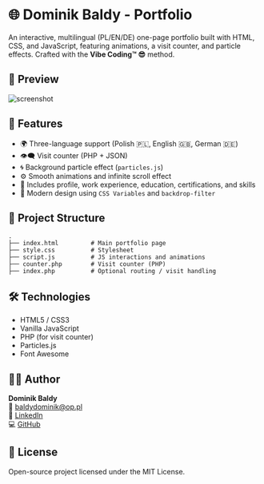 # 🌐 Dominik Baldy - Portfolio

An interactive, multilingual (PL/EN/DE) one-page portfolio built with HTML, CSS, and JavaScript, featuring animations, a visit counter, and particle effects. Crafted with the **Vibe Coding™ 😎** method.

## 📸 Preview
![screenshot](screenshot.png) <!-- optionally include a screenshot -->

## 🚀 Features
- 🌍 Three-language support (Polish 🇵🇱, English 🇬🇧, German 🇩🇪)
- 👁️‍🗨️ Visit counter (PHP + JSON)
- 🌀 Background particle effect (`particles.js`)
- ⚙️ Smooth animations and infinite scroll effect
- 💼 Includes profile, work experience, education, certifications, and skills
- 🎨 Modern design using `CSS Variables` and `backdrop-filter`

## 📁 Project Structure
```
.
├── index.html         # Main portfolio page
├── style.css          # Stylesheet
├── script.js          # JS interactions and animations
├── counter.php        # Visit counter (PHP)
├── index.php          # Optional routing / visit handling
```

## 🛠️ Technologies
- HTML5 / CSS3
- Vanilla JavaScript
- PHP (for visit counter)
- Particles.js
- Font Awesome

## 🧑‍💻 Author
**Dominik Baldy**  
📧 [baldydominik@op.pl](mailto:baldydominik@op.pl)  
🔗 [LinkedIn](https://www.linkedin.com/in/dominik-baldy)  
💻 [GitHub](https://github.com/pokico)

## 📜 License
Open-source project licensed under the MIT License.
